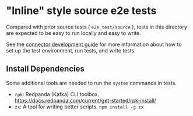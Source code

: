 # "Inline" style source e2e tests

Compared with prior source tests ( `e2e_test/source` ), tests in this directory are expected to be easy to run locally and easy to write.

See the [connector development guide](http://risingwavelabs.github.io/risingwave/connector/intro.html#end-to-end-tests) for more information about how to set up the test environment,
run tests, and write tests.

## Install Dependencies

Some additional tools are needed to run the `system` commands in tests.

- `rpk`: Redpanda (Kafka) CLI toolbox. https://docs.redpanda.com/current/get-started/rpk-install/
- `zx`: A tool for writing better scripts. `npm install -g zx`
